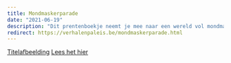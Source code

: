 ```yaml
---
title: Mondmaskerparade
date: "2021-06-19"
description: "Dit prentenboekje neemt je mee naar een wereld vol mondmaskers door de ogen van een kleine jongen. Ontdek samen met hem dat de gezichten achter deze kleurrijke lapjes nog steeds dezelfde zijn. <br>Voor lezers van 2 tot 4 jaar."
redirect: https://verhalenpaleis.be/mondmaskerparade.html
---
```


[Titelafbeelding](mondmaskerparade.png)
[Lees het hier](mondmaskerparade.html)